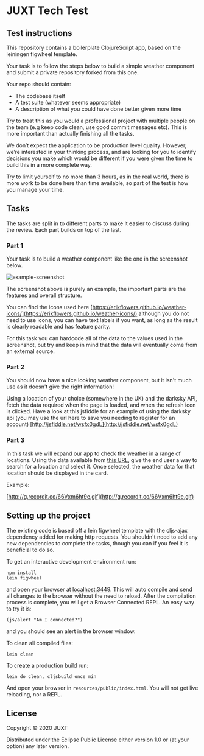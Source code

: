 # JUXT Tech Test

## Test instructions

This repository contains a boilerplate ClojureScript app, based on the leiningen figwheel template.

Your task is to follow the steps below to build a simple weather component and submit a private repository forked from this one.

Your repo should contain:

- The codebase itself
- A test suite (whatever seems appropriate)
- A description of what you could have done better given more time

Try to treat this as you would a professional project with multiple people on the team (e.g keep code clean, use good commit messages etc). This is more important than actually finishing all the tasks.

We don’t expect the application to be production level quality. However, we’re interested in your thinking process, and are looking for you to identify decisions you make which would be different if you were given the time to build this in a more complete way.

Try to limit yourself to no more than 3 hours, as in the real world, there is more work to be done here than time available, so part of the test is how you manage your time.

## Tasks

The tasks are split in to different parts to make it easier to discuss during the review. Each part builds on top of the last.

### Part 1

Your task is to build a weather component like the one in the screenshot below.

![example-screenshot](https://user-images.githubusercontent.com/9809256/89180436-aee99180-d589-11ea-878a-b2263faf9371.png)

The screenshot above is purely an example, the important parts are the features and overall structure.

You can find the icons used here [https://erikflowers.github.io/weather-icons/](https://erikflowers.github.io/weather-icons/) although you do not need to use icons, you can have text labels if you want, as long as the result is clearly readable and has feature parity.

For this task you can hardcode all of the data to the values used in the screenshot, but try and keep in mind that the data will eventually come from an external source.

### Part 2

You should now have a nice looking weather component, but it isn't much use as it doesn't give the right information!

Using a location of your choice (somewhere in the UK) and the darksky API, fetch the data required when the page is loaded, and when the refresh icon is clicked. Have a look at this jsfiddle for an example of using the darksky api (you may use the url here to save you needing to register for an account) [http://jsfiddle.net/wsfx0gdL](http://jsfiddle.net/wsfx0gdL)

### Part 3

In this task we will expand our app to check the weather in a range of locations. Using the data available from [this URL](https://raw.githubusercontent.com/lutangar/cities.json/master/cities.json), give the end user a way to search for a location and select it. Once selected, the weather data for that location should be displayed in the card.

Example:

[http://g.recordit.co/66Vxm6ht9e.gif](http://g.recordit.co/66Vxm6ht9e.gif)

## Setting up the project

The existing code is based off a lein figwheel template with the cljs-ajax dependency added for making http requests.
You shouldn't need to add any new dependencies to complete the tasks, though you can if you feel it is beneficial to do so.

To get an interactive development environment run:

    npm install
    lein figwheel

and open your browser at [localhost:3449](http://localhost:3449/).
This will auto compile and send all changes to the browser without the
need to reload. After the compilation process is complete, you will
get a Browser Connected REPL. An easy way to try it is:

    (js/alert "Am I connected?")

and you should see an alert in the browser window.

To clean all compiled files:

    lein clean

To create a production build run:

    lein do clean, cljsbuild once min

And open your browser in `resources/public/index.html`. You will not
get live reloading, nor a REPL. 

## License

Copyright © 2020 JUXT

Distributed under the Eclipse Public License either version 1.0 or (at your option) any later version.
